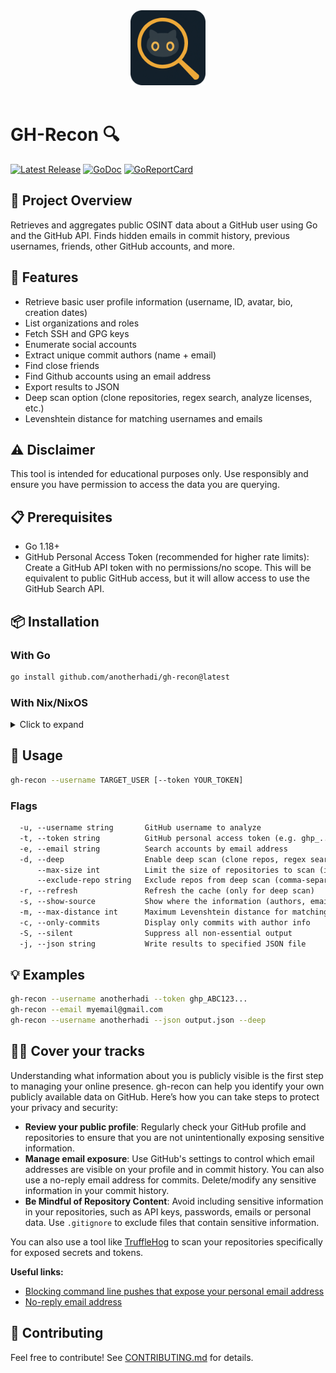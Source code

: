 <div align="center">
    <img src="https://raw.githubusercontent.com/anotherhadi/gh-recon/main/.github/assets/logo.png" width="120px" />
</div>

<br>

# GH-Recon 🔍

<p>
    <a href="https://github.com/anotherhadi/gh-recon/releases"><img src="https://img.shields.io/github/release/anotherhadi/gh-recon.svg" alt="Latest Release"></a>
    <a href="https://pkg.go.dev/github.com/anotherhadi/gh-recon?tab=doc"><img src="https://godoc.org/github.com/anotherhadi/gh-recon?status.svg" alt="GoDoc"></a>
    <a href="https://goreportcard.com/report/github.com/anotherhadi/gh-recon"><img src="https://goreportcard.com/badge/github.com/anotherhadi/gh-recon" alt="GoReportCard"></a>
</p>

## 🧾 Project Overview

Retrieves and aggregates public OSINT data about a GitHub user using Go and the GitHub API.
Finds hidden emails in commit history, previous usernames, friends, other GitHub accounts, and more.

## 🚀 Features

- Retrieve basic user profile information (username, ID, avatar, bio, creation dates)
- List organizations and roles
- Fetch SSH and GPG keys
- Enumerate social accounts
- Extract unique commit authors (name + email)
- Find close friends
- Find Github accounts using an email address
- Export results to JSON
- Deep scan option (clone repositories, regex search, analyze licenses, etc.)
- Levenshtein distance for matching usernames and emails

## ⚠️ Disclaimer

This tool is intended for educational purposes only. Use responsibly and ensure you have permission to access the data you are querying.

## 📋 Prerequisites

- Go 1.18+
- GitHub Personal Access Token (recommended for higher rate limits): Create a GitHub API token with no permissions/no scope. This will be equivalent to public GitHub access, but it will allow access to use the GitHub Search API.

## 📦 Installation

### With Go

```bash
go install github.com/anotherhadi/gh-recon@latest
```

### With Nix/NixOS

<details>
<summary>Click to expand</summary>

**From anywhere (using the repo URL):**

```bash
nix run github:anotherhadi/gh-recon -- --username TARGET_USER [--token YOUR_TOKEN]
```

**Permanent Installation:**

```bash
# add the flake to your flake.nix
{
  inputs = {
    gh-recon.url = "github:anotherhadi/gh-recon";
  };
}

# then add it to your packages
environment.systemPackages = with pkgs; [ # or home.packages
  gh-recon
];
```

</details>

## 🧪 Usage

```bash
gh-recon --username TARGET_USER [--token YOUR_TOKEN]
```

### Flags

```txt
  -u, --username string       GitHub username to analyze
  -t, --token string          GitHub personal access token (e.g. ghp_...)
  -e, --email string          Search accounts by email address
  -d, --deep                  Enable deep scan (clone repos, regex search, analyse licenses, etc.)
      --max-size int          Limit the size of repositories to scan (in MB) (only for deep scan) (default 150)
      --exclude-repo string   Exclude repos from deep scan (comma-separated list, only for deep scan)
  -r, --refresh               Refresh the cache (only for deep scan)
  -s, --show-source           Show where the information (authors, emails, etc) were found (only for deep scan)
  -m, --max-distance int      Maximum Levenshtein distance for matching usernames & emails (only for deep scan) (default 5)
  -c, --only-commits          Display only commits with author info
  -S, --silent                Suppress all non-essential output
  -j, --json string           Write results to specified JSON file
```

## 💡 Examples

```bash
gh-recon --username anotherhadi --token ghp_ABC123...
gh-recon --email myemail@gmail.com
gh-recon --username anotherhadi --json output.json --deep
```

## 🕵️‍♂️ Cover your tracks

Understanding what information about you is publicly visible is the first step to managing your online presence. gh-recon can help you identify your own publicly available data on GitHub. Here’s how you can take steps to protect your privacy and security:

- **Review your public profile**: Regularly check your GitHub profile and repositories to ensure that you are not unintentionally exposing sensitive information.
- **Manage email exposure**: Use GitHub's settings to control which email addresses are visible on your profile and in commit history. You can also use a no-reply email address for commits. Delete/modify any sensitive information in your commit history.
- **Be Mindful of Repository Content**: Avoid including sensitive information in your repositories, such as API keys, passwords, emails or personal data. Use `.gitignore` to exclude files that contain sensitive information.

You can also use a tool like [TruffleHog](github.com/trufflesecurity/trufflehog) to scan your repositories specifically for exposed secrets and tokens.

**Useful links:**

- [Blocking command line pushes that expose your personal email address](https://docs.github.com/en/account-and-profile/setting-up-and-managing-your-personal-account-on-github/managing-email-preferences/blocking-command-line-pushes-that-expose-your-personal-email-address)
- [No-reply email address](https://docs.github.com/en/account-and-profile/setting-up-and-managing-your-personal-account-on-github/managing-email-preferences/setting-your-commit-email-address)

## 🤝 Contributing

Feel free to contribute! See [CONTRIBUTING.md](CONTRIBUTING.md) for details.
